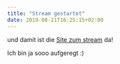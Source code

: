 ```yaml
---
title: "Stream gestartet"
date: 2019-08-21T16:25:15+02:00
---
```


und damit ist die [Site zum stream](https://www.twitch.tv/division_byzero) da!

Ich bin ja sooo aufgeregt :)
